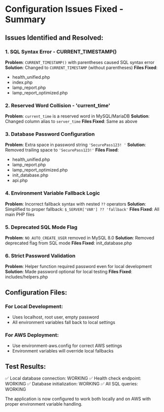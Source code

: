 # Configuration Issues Fixed - Summary

## Issues Identified and Resolved:

### 1. SQL Syntax Error - CURRENT_TIMESTAMP()
**Problem**: `CURRENT_TIMESTAMP()` with parentheses caused SQL syntax error
**Solution**: Changed to `CURRENT_TIMESTAMP` (without parentheses)
**Files Fixed**:
- health_unified.php
- index.php
- lamp_report.php
- lamp_report_optimized.php

### 2. Reserved Word Collision - 'current_time'
**Problem**: `current_time` is a reserved word in MySQL/MariaDB
**Solution**: Changed column alias to `server_time`
**Files Fixed**: Same as above

### 3. Database Password Configuration
**Problem**: Extra space in password string `'SecurePass123! '`
**Solution**: Removed trailing space to `'SecurePass123!'`
**Files Fixed**:
- health_unified.php
- lamp_report.php
- lamp_report_optimized.php
- init_database.php
- api.php

### 4. Environment Variable Fallback Logic
**Problem**: Incorrect fallback syntax with nested `??` operators
**Solution**: Simplified to proper fallback: `$_SERVER['VAR'] ?? 'fallback'`
**Files Fixed**: All main PHP files

### 5. Deprecated SQL Mode Flag
**Problem**: `NO_AUTO_CREATE_USER` removed in MySQL 8.0
**Solution**: Removed deprecated flag from SQL mode
**Files Fixed**: init_database.php

### 6. Strict Password Validation
**Problem**: Helper function required password even for local development
**Solution**: Made password optional for local testing
**Files Fixed**: includes/helpers.php

## Configuration Files:

### For Local Development:
- Uses localhost, root user, empty password
- All environment variables fall back to local settings

### For AWS Deployment:
- Use environment-aws.config for correct AWS settings
- Environment variables will override local fallbacks

## Test Results:

✅ Local database connection: WORKING
✅ Health check endpoint: WORKING
✅ Database initialization: WORKING
✅ All SQL queries: WORKING

The application is now configured to work both locally and on AWS with proper environment variable handling.
